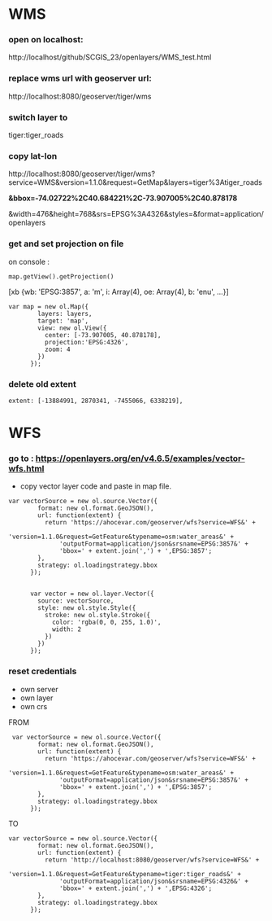 # WMS

### open on localhost: 

http://localhost/github/SCGIS_23/openlayers/WMS_test.html

### replace wms url with geoserver url: 

http://localhost:8080/geoserver/tiger/wms

### switch layer to 

tiger:tiger_roads

### copy lat-lon

http://localhost:8080/geoserver/tiger/wms?service=WMS&version=1.1.0&request=GetMap&layers=tiger%3Atiger_roads

**&bbox=-74.02722%2C40.684221%2C-73.907005%2C40.878178**

&width=476&height=768&srs=EPSG%3A4326&styles=&format=application/openlayers

### get and set projection on file

on console : 

```
map.getView().getProjection()
```
[xb {wb: 'EPSG:3857', a: 'm', i: Array(4), oe: Array(4), b: 'enu', …}]

```
var map = new ol.Map({
        layers: layers,
        target: 'map',
        view: new ol.View({
          center: [-73.907005, 40.878178],
          projection:'EPSG:4326',
          zoom: 4
        })
      });
```
### delete old extent 

```
extent: [-13884991, 2870341, -7455066, 6338219],
```
# WFS

### go to : https://openlayers.org/en/v4.6.5/examples/vector-wfs.html

- copy vector layer code and paste in map file.
  
```
var vectorSource = new ol.source.Vector({
        format: new ol.format.GeoJSON(),
        url: function(extent) {
          return 'https://ahocevar.com/geoserver/wfs?service=WFS&' +
              'version=1.1.0&request=GetFeature&typename=osm:water_areas&' +
              'outputFormat=application/json&srsname=EPSG:3857&' +
              'bbox=' + extent.join(',') + ',EPSG:3857';
        },
        strategy: ol.loadingstrategy.bbox
      });


      var vector = new ol.layer.Vector({
        source: vectorSource,
        style: new ol.style.Style({
          stroke: new ol.style.Stroke({
            color: 'rgba(0, 0, 255, 1.0)',
            width: 2
          })
        })
      });
```

### reset credentials 
- own server
- own layer
- own crs

FROM

```
 var vectorSource = new ol.source.Vector({
        format: new ol.format.GeoJSON(),
        url: function(extent) {
          return 'https://ahocevar.com/geoserver/wfs?service=WFS&' +
              'version=1.1.0&request=GetFeature&typename=osm:water_areas&' +
              'outputFormat=application/json&srsname=EPSG:3857&' +
              'bbox=' + extent.join(',') + ',EPSG:3857';
        },
        strategy: ol.loadingstrategy.bbox
      });

```

TO
```
var vectorSource = new ol.source.Vector({
        format: new ol.format.GeoJSON(),
        url: function(extent) {
          return 'http://localhost:8080/geoserver/wfs?service=WFS&' +
              'version=1.1.0&request=GetFeature&typename=tiger:tiger_roads&' +
              'outputFormat=application/json&srsname=EPSG:4326&' +
              'bbox=' + extent.join(',') + ',EPSG:4326';
        },
        strategy: ol.loadingstrategy.bbox
      });
```
